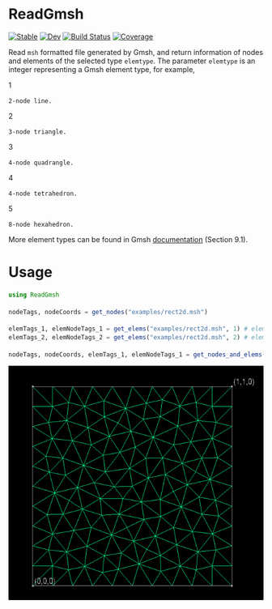 # ReadGmsh

[![Stable](https://img.shields.io/badge/docs-stable-blue.svg)](https://HetaoZ.github.io/ReadGmsh.jl/stable)
[![Dev](https://img.shields.io/badge/docs-dev-blue.svg)](https://HetaoZ.github.io/ReadGmsh.jl/dev)
[![Build Status](https://github.com/HetaoZ/ReadGmsh.jl/workflows/CI/badge.svg)](https://github.com/HetaoZ/ReadGmsh.jl/actions)
[![Coverage](https://codecov.io/gh/HetaoZ/ReadGmsh.jl/branch/master/graph/badge.svg)](https://codecov.io/gh/HetaoZ/ReadGmsh.jl)

Read `msh` formatted file generated by Gmsh, and return information of nodes and elements of the selected type `elemtype`. The parameter `elemtype` is an integer representing a Gmsh element type, for example,

1

    2-node line. 
2

    3-node triangle. 
3

    4-node quadrangle. 
4

    4-node tetrahedron. 
5

    8-node hexahedron. 

More element types can be found in Gmsh [documentation](https://gmsh.info/doc/texinfo/gmsh.html) (Section 9.1).

# Usage

```julia
using ReadGmsh

nodeTags, nodeCoords = get_nodes("examples/rect2d.msh")

elemTags_1, elemNodeTags_1 = get_elems("examples/rect2d.msh", 1) # elemtype = 1
elemTags_2, elemNodeTags_2 = get_elems("examples/rect2d.msh", 2) # elemtype = 2

nodeTags, nodeCoords, elemTags_1, elemNodeTags_1 = get_nodes_and_elems("examples/rect2d.msh", 1)
```
![image](https://github.com/HetaoZ/ReadGmsh/blob/main/examples/rect2d.png)